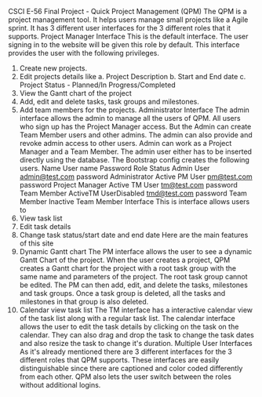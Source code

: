 CSCI E-56 Final Project - Quick Project Management (QPM)
The QPM is a project management tool. It helps users manage small projects like a Agile
sprint. It has 3 different user interfaces for the 3 different roles that it supports.
Project Manager Interface
This is the default interface. The user signing in to the website will be given this role by
default. This interface provides the user with the following privileges.
1. Create new projects.
2. Edit projects details like
a. Project Description
b. Start and End date
c. Project Status - Planned/In Progress/Completed
3. View the Gantt chart of the project
4. Add, edit and delete tasks, task groups and milestones.
5. Add team members for the projects.
Administrator Interface
The admin interface allows the admin to manage all the users of QPM. All users who sign up
has the Project Manager access. But the Admin can create Team Member users and other
admins. The admin can also provide and revoke admin access to other users. Admin can
work as a Project Manager and a Team Member. The admin user either has to be inserted
directly using the database. The Bootstrap config creates the following users.
Name User name Password Role Status
Admin User admin@test.com password Administrator Active
PM User pm@test.com password Project Manager Active
TM User tm@test.com password Team Member ActiveTM UserDisabled tmd@test.com password Team Member Inactive
Team Member Interface
This is interface allows users to
1. View task list
2. Edit task details
3. Change task status/start date and end date
Here are the main features of this site
1. Dynamic Gantt chart
The PM interface allows the user to see a dynamic Gantt Chart of the project. When the
user creates a project, QPM creates a Gantt chart for the project with a root task group with
the same name and parameters of the project. The root task group cannot be edited. The
PM can then add, edit, and delete the tasks, milestones and task groups. Once a task
group is deleted, all the tasks and milestones in that group is also deleted.
2. Calendar view task list
The TM interface has a interactive calendar view of the task list along with a regular task list.
The calendar interface allows the user to edit the task details by clicking on the task on the
calendar. They can also drag and drop the task to change the task dates and also resize the
task to change it's duration.
Multiple User Interfaces
As it's already mentioned there are 3 different interfaces for the 3 different roles that QPM
supports. These interfaces are easily distinguishable since there are captioned and color
coded differently from each other. QPM also lets the user switch between the roles without
additional logins.
